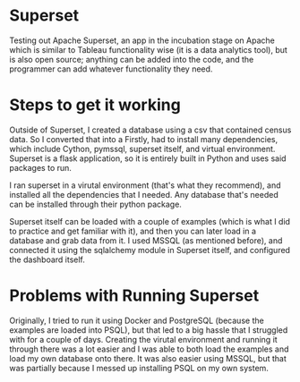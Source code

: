 # Superset
Testing out Apache Superset, an app in the incubation stage on Apache which is similar to Tableau functionality wise (it is a data analytics tool), but is also open source; anything can be added into the code, and the programmer can add whatever functionality they need.

# Steps to get it working
Outside of Superset, I created a database using a csv that contained census data. So I converted that into a 
Firstly, had to install many dependencies, which include Cython, pymssql, superset itself, and virtual environment. Superset is a flask application, so it is entirely built in Python and uses said packages to run.

I ran superset in a virutal environment (that's what they recommend), and installed all the dependencies that I needed. Any database that's needed can be installed through their python package.

Superset itself can be loaded with a couple of examples (which is what I did to practice and get familiar with it), and then you can later load in a database and grab data from it. I used MSSQL (as mentioned before), and connected it using the sqlalchemy module in Superset itself, and configured the dashboard itself.

# Problems with Running Superset
Originally, I tried to run it using Docker and PostgreSQL (because the examples are loaded into PSQL), but that led to a big hassle that I struggled with for a couple of days. Creating the virutal environment and running it through there was a lot easier and I was able to both load the examples and load my own database onto there. It was also easier using MSSQL, but that was partially because I messed up installing PSQL on my own system.
